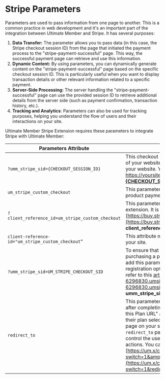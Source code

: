 ---
---
# Stripe Parameters
 Parameters are used to pass information from one page to another. This is a common practice in web development and it's an important part of the integration between Ultimate Member and Stripe. It has several purposes:

1. <strong>Data Transfer:</strong> The parameter allows you to pass data (in this case, the Stripe checkout session ID) from the page that initiated the payment process to the "stripe-payment-successful" page. This way, the successful payment page can retrieve and use this information.
2. <strong>Dynamic Content:</strong> By using parameters, you can dynamically generate content on the "stripe-payment-successful" page based on the specific checkout session ID. This is particularly useful when you want to display transaction details or other relevant information related to a specific payment.
3. <strong>Server-Side Processing:</strong> The server handling the "stripe-payment-successful" page can use the provided session ID to retrieve additional details from the server side (such as payment confirmation, transaction history, etc.).
4. <strong>Tracking and Analytics</strong>: Parameters can also be used for tracking purposes, helping you understand the flow of users and their interactions on your site.

 Ultimate Member Stripe Extension requires these parameters to integrate Stripe with Ultimate Member:

| <strong>Parameters Attribute</strong> | <strong>Description</strong> |
|---|---|
| `?umm_stripe_sid={CHECKOUT_SESSION_ID}` | This checkout URL parameter attribute is added to the Stripe success page URL of your website, in the Stripe payment link setting to redirect your customers to your website. You can read more info  [here](/docs-v3/um-stripe/article/1885-stripe-support-payment-link-for-checkout) .        Example:  [https://yoursite.com/stripe-payment-successful/<strong>?umm\_stripe\_sid={CHECKOUT\_SESSION\_ID}</strong>](https://yoursite.com/stripe-payment-successful/?umm_stripe_sid={CHECKOUT_SESSION_ID}) |
| `um_stripe_custom_checkout` | This parameter is added in the client reference ID, in the URL parameters of your product payment link. |
| `?client_reference_id=um_stripe_custom_checkout` | This parameter is used to make the payment link compatible with the UM Stripe extension. It is added to the payment link of your product.         Example:  [https://buy.stripe.com/test\_3cs3dk77sf2o5tmfYZ](https://buy.stripe.com/test_3cs3dk77sf2o5tmfYZ) <strong>?client\_reference\_id=um\_stripe\_custom\_checkout</strong> |
| `client-reference-id="um_stripe_custom_checkout”` | This attribute must be added to the Buy button code when adding the code to your site. |
| `?umm_stripe_sid=UM_STRIPE_CHECKOUT_SID` | To ensure that users are redirected to the success page after successfully purchasing a product or subscription from your registration form, you need to add this parameter attribute to the payment successful page URL in the registration options. For a detailed guide on how to set up the redirection, please refer to this  [article](/docs-v3/um-stripe/article/1634-stripe---add-subscription-plans-to-a-registeration-form) .        Example:  [https://ultimate-member-32680-6296830.umsites.net/payment-successful/](https://ultimate-member-32680-6296830.umsites.net/payment-successful/) <strong>?umm\_stripe\_sid=UM\_STRIPE\_CHECKOUT\_SID</strong> |
| `redirect_to` | This parameter is used to specify the URL to which users should be redirected after completing a certain action. The `redirect_to` parameter in the "Switch to this Plan URL" allows you to customize where users are sent after they confirm their plan selection.        For example, if you want users to be redirected to a specific page on your site after they switch their subscription plan, you can add the `redirect_to` parameter with the desired URL. This gives you the flexibility to control the user experience and guide users to relevant pages based on their actions. You can read more info  [here](/docs-v3/um-stripe/article/1929-enabling-customers-to-switch-plans-via-stripe-portal) .       Example:  [https://um.x/checkout/NTFkOTJiZTFjNjBkMWRiMWQyZTVlN2EwN2RhNTViMjY?switch=1&amp;<strong>redirect\_to</strong>=https://um.x/account/](https://um.x/checkout/NTFkOTJiZTFjNjBkMWRiMWQyZTVlN2EwN2RhNTViMjY?switch=1&redirect_to=https://um.x/account/) |